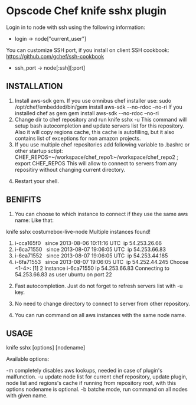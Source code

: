 Opscode Chef knife sshx plugin 
==========

Login in to node with ssh using the following information:

* login -> node["current_user"]

You can customize SSH port, if you install on client SSH cookbook: https://github.com/gchef/ssh-cookbook

* ssh_port -> node[:ssh][:port]


INSTALLATION
------------
1) Install aws-sdk gem.
If you  use omnibus chef installer use:
sudo /opt/chef/embedded/bin/gem install aws-sdk --no-rdoc –no-ri
If you installed chef as gem
gem install aws-sdk --no-rdoc –no-ri
2) Change dir to chef repository and run
knife sshx -u
This command will setup bash autocompletion and update servers list for this repository. Also it will copy regions cache, this cache is autofilling, but it also contains list of exceptions for non amazon projects. 
3) If you use multiple chef repositories add following variable to .bashrc or other startup sctipt:
CHEF_REPOS=~/workspace/chef_repo1:~/workspace/chef_repo2 ; export CHEF_REPOS
This will allow to connect to servers from any repositiry without changing current directory.
4. Restart your shell.

BENIFITS
--------
1) You can choose to which instance to connect if they use the same aws name:
Like that:

knife sshx costumebox-live-node
Multiple instances found!
1. i-cca165f0   since 2013-08-06 10:11:16 UTC  ip 54.253.26.66
2. i-6ca71550   since 2013-08-07 19:06:05 UTC  ip 54.253.66.83
3. i-6ea71552   since 2013-08-07 19:06:05 UTC  ip 54.253.44.185
4. i-6fa71553   since 2013-08-07 19:06:05 UTC  ip 54.252.44.245
Choose <1-4>: [1] 2
Instance i-6ca71550 ip 54.253.66.83
Connecting to 54.253.66.83 as user ubuntu on port 22

2) Fast autocompletion. Just do not forget to refresh servers list with -u key.

3) No need to change directory to connect to server from other repository.

4) You can run command on all aws instances with the same node name.

USAGE
-----
knife sshx [options] [nodename]

Available options:

-m     completely disables aws lookups, needed in case of plugin's malfunction.
-u      update node list for current chef repository, update plugin, node list and regions's cache if running from repository root, with this options nodename is optional.
-b      batche mode,  run command on all nodes with given name. 	
